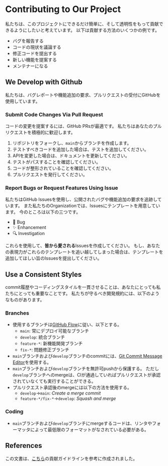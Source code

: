 # Contributing to Our Project

私たちは、このプロジェクトにできるだけ簡単に、そして透明性をもって貢献できるようにしたいと考えています。
以下は貢献する方法のいくつかの例です。

* バグを報告する
* コードの現状を議論する
* 修正コードを提出する
* 新しい機能を提案する
* メンテナーになる

## We Develop with Github

私たちは、バグレポートや機能追加の要求、プルリクエストの受付にGitHubを使用しています。

### Submit Code Changes Via Pull Request

コードの変更を提案するには、GitHub PRsが最適です。
私たちはあなたのプルリクエストを積極的に歓迎します。

1. リポジトリをフォークし、`main`からブランチを作成します。
2. テストすべきコードを追加した場合は、テストを追加してください。
3. APIを変更した場合は、ドキュメントを更新してください。
4. テストがパスすることを確認してください。
5. コードが整形されていることを確認してください。
6. プルリクエストを発行してください。

### Report Bugs or Request Features Using Issue

私たちはGitHub Issuesを使用し、公開されたバグや機能追加の要求を追跡しています。
また私たちのOrganizationでは、Issuesにテンプレートを用意しています。
今のところは以下の三つです。

* 🐛 Bug
* ✨ Enhancement
* 🔍 Investigation

これらを使用して、**皆から愛される**Issuesを作成してください。
もし、あなたの表現力がこれらのテンプレートを追い越してしまった場合は、テンプレートを追加してほしい旨のIssuesを提出してください。

## Use a Consistent Styles

commit履歴やコーディングスタイルを一貫させることは、あなたにとっても私たちにとっても重要なことです。
私たちが守るべき開発規約には、以下のようなものがあります。

### Branches

* 使用するブランチは[GitHub Flow](https://docs.github.com/ja/get-started/quickstart/github-flow)に従い、以下とする。
  * `main`: 常にデプロイ可能なブランチ
  * `develop`: 統合ブランチ
  * `feature-*`: 新機能開発ブランチ
  * `fix-*`: 問題修正ブランチ
* `main`ブランチおよび`develop`ブランチのcommitには、[Git Commit Message Editor](https://marketplace.visualstudio.com/items?itemName=phoihos.git-commit-message-editor)を使用する。
* `main`ブランチおよび`develop`ブランチを無許可pushから保護する。
  ただし`develop`ブランチへのmergeは、CIが通過していればプルリクエストが承認されていなくても実行することができる。
* プルリクエスト承認後のmergeには以下の方法を使用する。
  * `develop`→`main`: *Create a merge commit*
  * `feature-*/fix-*`→`develop`: *Squash and merge*

### Coding

* `main`ブランチおよび`develop`ブランチにmergeするコードは、リンタやフォーマッタによって最低限のフォーマットがなされている必要がある。

## References

この文書は、[こちら](https://gist.github.com/briandk/3d2e8b3ec8daf5a27a62)の貢献ガイドラインを参考に作成されました。